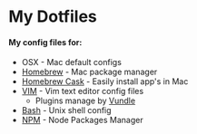 # My Dotfiles

#### My config files for:

- OSX - Mac default configs
- [Homebrew](http://brew.sh/) - Mac package manager
- [Homebrew Cask](http://caskroom.io/) - Easily install app's in Mac
- [VIM](http://www.vim.org/) - Vim text editor config files
  - Plugins manage by [Vundle](https://github.com/gmarik/Vundle.vim)
- [Bash](http://en.wikipedia.org/wiki/Bash_(Unix_shell)) - Unix shell config
- [NPM](http://npmjs.com) - Node Packages Manager

